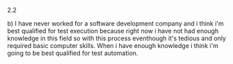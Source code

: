 2.2

b) I have never worked for a software development company and i think i'm best qualified for test execution
because right now i have not had enough knowledge in this field so with this process eventhough it's tedious
and only required basic computer skills. When i have enough knowledge i think i'm going to be best qualified
for test automation.

